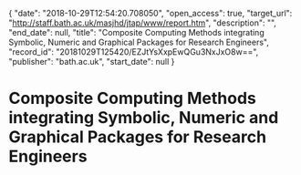{
  "date": "2018-10-29T12:54:20.708050", 
  "open_access": true, 
  "target_url": "http://staff.bath.ac.uk/masjhd/jtap/www/report.htm", 
  "description": "", 
  "end_date": null, 
  "title": "Composite Computing Methods integrating Symbolic, Numeric and Graphical Packages for Research Engineers", 
  "record_id": "20181029T125420/EZJtYsXxpEwQGu3NxJxO8w==", 
  "publisher": "bath.ac.uk", 
  "start_date": null
}

# Composite Computing Methods integrating Symbolic, Numeric and Graphical Packages for Research Engineers

